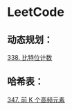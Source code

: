 # LeetCode

## 动态规划：  
[338. 比特位计数](https://leetcode.cn/problems/counting-bits/solution/by-zz1998-wn8z/)

## 哈希表：
[347. 前 K 个高频元素](https://leetcode.cn/problems/top-k-frequent-elements/)